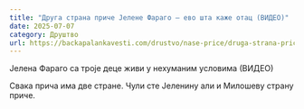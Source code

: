 ```yaml
---
title: "Друга страна приче Јелене Фараго – ево шта каже отац (ВИДЕО)"
date: 2025-07-07
category: Друштво
url: https://backapalankavesti.com/drustvo/nase-price/druga-strana-price-jelene-farago-evo-sta-kaze-otac-video/
---
```


Јелена Фараго са троје деце живи у нехуманим условима (ВИДЕО)

Свака прича има две стране. Чули сте Јеленину али и Милошеву страну приче.
